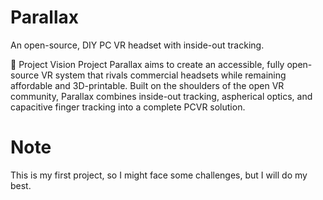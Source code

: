 # Parallax
An open-source, DIY PC VR headset with inside-out tracking.

🎯 Project Vision
Project Parallax aims to create an accessible, fully open-source VR system that rivals commercial headsets while remaining affordable and 3D-printable. Built on the shoulders of the open VR community, Parallax combines inside-out tracking, aspherical optics, and capacitive finger tracking into a complete PCVR solution.

# Note
This is my first project, so I might face some challenges, but I will do my best.
